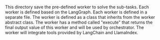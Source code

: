 This directory save the pre-defined worker to solve the sub-tasks. Each worker is defined based on the LangGraph. Each worker is defined in a separate file. The worker is defined as a class that inherits from the worker abstract class. The worker has a method called "execute" that returns the final output value of this worker and will be used by orchestrator. 
The worker will integrate tools provided by LangChain and LlamaIndex.